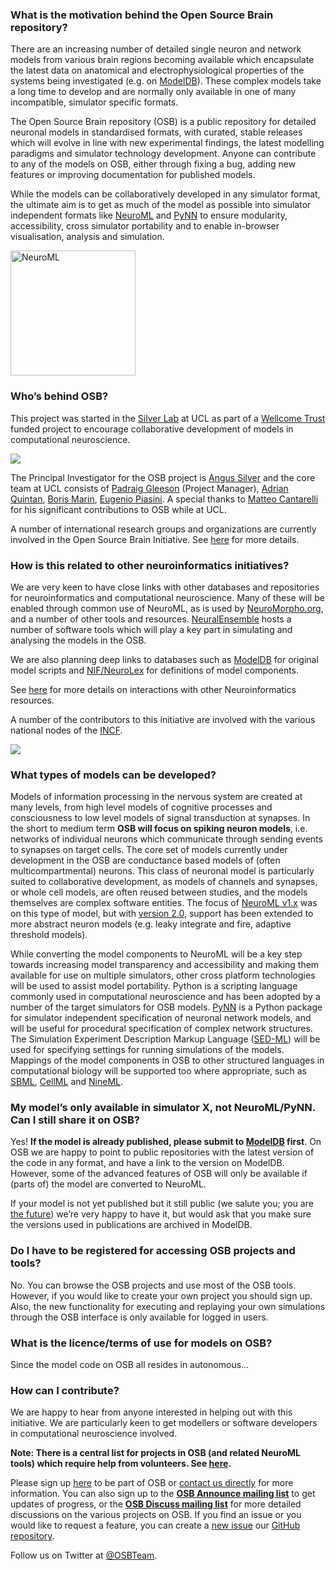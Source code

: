 
### What is the motivation behind the Open Source Brain repository?

There are an increasing number of detailed single neuron and network models from various brain regions becoming available which encapsulate the latest data on anatomical and electrophysiological properties of the systems being investigated (e.g. on [ModelDB](http://senselab.med.yale.edu/ModelDB/default.asp*)). These complex models take a long time to develop and are normally only available in one of many incompatible, simulator specific formats.

The Open Source Brain repository (OSB) is a public repository for detailed neuronal models in standardised formats, with curated, stable releases which will evolve in line with new experimental findings, the latest modelling paradigms and simulator technology development. Anyone can contribute to any of the models on OSB, either through fixing a bug, adding new features or improving documentation for published models.

While the models can be collaboratively developed in any simulator format, the ultimate aim is to get as much of the model as possible into simulator independent formats like [NeuroML](http://www.neuroml.org) and [PyNN](http://neuralensemble.org/trac/PyNN) to ensure modularity, accessibility, cross simulator portability and to enable in-browser visualisation, analysis and simulation.

<img src="https://www.neuroml.org/images/neuro_1.png" alt="NeuroML" width="200"/>


### Who’s behind OSB?

This project was started in the [Silver Lab](http://www.ucl.ac.uk/silverlab) at UCL as part of a [Wellcome Trust](http://www.wellcome.ac.uk) funded project to encourage collaborative development of models in computational neuroscience.

![](http://www.neuroconstruct.org/images/wct.png)

The Principal Investigator for the OSB project is [Angus Silver](/users/6) and the core team at UCL consists of [Padraig Gleeson](/users/4) (Project Manager), [Adrian Quintan](/users311), [Boris Marin](/users/67), [Eugenio Piasini](/users/3). A special thanks to [Matteo Cantarelli](/users/43) for his significant contributions to OSB while at UCL.

A number of international research groups and organizations are currently involved in the Open Source Brain Initiative. See [here](/about) for more details.


### How is this related to other neuroinformatics initiatives?

We are very keen to have close links with other databases and repositories for neuroinformatics and computational neuroscience. Many of these will be enabled through common use of NeuroML, as is used by [NeuroMorpho.org](http://neuromorpho.org/neuroMorpho/index.jsp), and a number of other tools and resources. [NeuralEnsemble](http://neuralensemble.org) hosts a number of software tools which will play a key part in simulating and analysing the models in the OSB.

We are also planning deep links to databases such as [ModelDB](http://senselab.med.yale.edu/modeldb) for original model scripts and [NIF/NeuroLex](/projects/nifshowcase) for definitions of model components.

See [here](http://www.opensourcebrain.org/projects/neuroinformatics/wiki/Wiki) for more details on interactions with other Neuroinformatics resources.

A number of the contributors to this initiative are involved with the various national nodes of the [INCF](http://www.incf.org).

![](/images/incf.png)

### What types of models can be developed?

Models of information processing in the nervous system are created at many levels, from high level models of cognitive processes and consciousness to low level models of signal transduction at synapses. In the short to medium term **OSB will focus on spiking neuron models**, i.e. networks of individual neurons which communicate through sending events to synapses on target cells. The core set of models currently under development in the OSB are conductance based models of (often multicompartmental) neurons. This class of neuronal model is particularly suited to collaborative development, as models of channels and synapses, or whole cell models, are often reused between studies, and the models themselves are complex software entities. The focus of [NeuroML v1.x](http://www.neuroml.org/introduction.php) was on this type of model, but with [version 2.0](http://www.neuroml.org/neuroml2.php), support has been extended to more abstract neuron models (e.g. leaky integrate and fire, adaptive threshold models).

While converting the model components to NeuroML will be a key step towards increasing model transparency and accessibility and making them available for use on multiple simulators, other cross platform technologies will be used to assist model portability. Python is a scripting language commonly used in computational neuroscience and has been adopted by a number of the target simulators for OSB models. [PyNN](http://neuralensemble.org/PyNN) is a Python package for simulator independent specification of neuronal network models, and will be useful for procedural specification of complex network structures. The Simulation Experiment Description Markup Language ([SED-ML](http://sed-ml.org/)) will be used for specifying settings for running simulations of the models. Mappings of the model components in OSB to other structured languages in computational biology will be supported too where appropriate, such as [SBML](http://www.sbml.org), [CellML](http://www.cellml.org/) and [NineML](http://software.incf.org/software/nineml).

### My model’s only available in simulator X, not NeuroML/PyNN. Can I still share it on OSB?

Yes! **If the model is already published, please submit to [ModelDB](http://senselab.med.yale.edu/modeldb) first**. On OSB we are happy to point to public repositories with the latest version of the code in any format, and have a link to the version on ModelDB. However, some of the advanced features of OSB will only be available if (parts of) the model are converted to NeuroML.

If your model is not yet published but it still public (we salute you; you are [the future](http://www.openworm.org)) we’re very happy to have it, but would ask that you make sure the versions used in publications are archived in ModelDB.


### Do I have to be registered for accessing OSB projects and tools?

No. You can browse the OSB projects and use most of the OSB tools. However, if you would like to create your own project you should sign up. Also, the new functionality for executing and replaying your own simulations through the OSB interface is only available for logged in users.

### What is the licence/terms of use for models on OSB?

Since the model code on OSB all resides in autonomous...

### How can I contribute?

We are happy to hear from anyone interested in helping out with this initiative. We are particularly keen to get modellers or software developers in computational neuroscience involved.

**Note: There is a central list for projects in OSB (and related NeuroML tools) which require help from volunteers. See [here](http://opensourcebrain.org/docs#Contribute_To_OSB).**

Please sign up [here](/account/register) to be part of OSB or [contact us directly](mailto:info@opensourcebrain.org) for more information. You can also sign up to the **[OSB Announce mailing list](https://groups.google.com/forum/#!forum/osb-announce)** to get updates of progress, or the **[OSB Discuss mailing list](https://groups.google.com/forum/#!forum/osb-discuss)** for more detailed discussions on the various projects on OSB. If you find an issue or you would like to request a feature, you can create a [new issue](https://github.com/OpenSourceBrain/redmine/issues/new) our [GitHub repository](https://github.com/OpenSourceBrain/redmine).

Follow us on Twitter at [@OSBTeam](https://twitter.com/OSBTeam).

